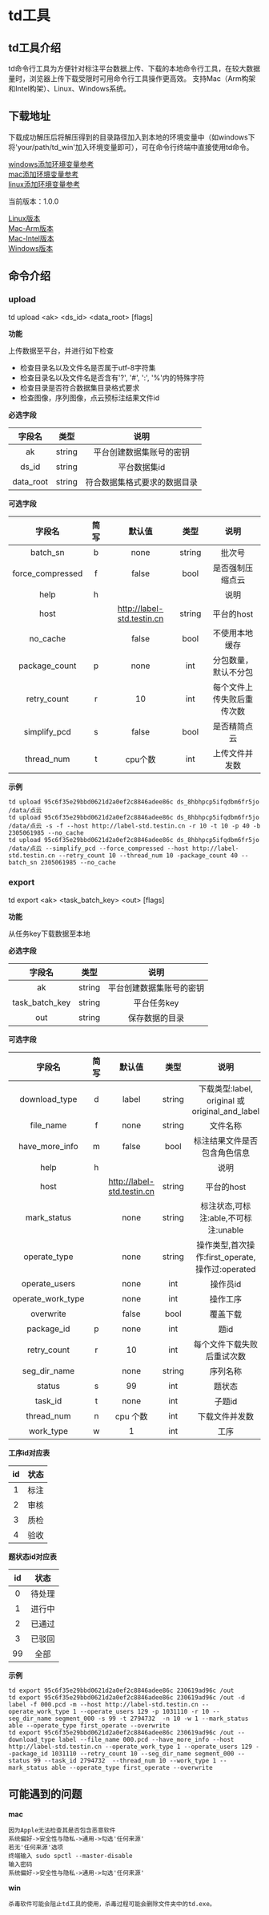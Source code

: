 # td工具

## td工具介绍
td命令行工具为方便针对标注平台数据上传、下载的本地命令行工具，在较大数据量时，浏览器上传下载受限时可用命令行工具操作更高效。
支持Mac（Arm构架和Intel构架）、Linux、Windows系统。

## 下载地址

下载成功解压后将解压得到的目录路径加入到本地的环境变量中（如windows下将'your/path/td_win'加入环境变量即可），可在命令行终端中直接使用td命令。

[windows添加环境变量参考](https://blog.csdn.net/weixin_44099083/article/details/121177094)
<br>
[mac添加环境变量参考](https://www.jianshu.com/p/8e51bc9cebfa)
<br>
[linux添加环境变量参考](https://blog.csdn.net/yi412/article/details/11523525)

当前版本：1.0.0

[Linux版本](http://src1-yscdn.testin.cn/data/td/1.0.1/td_linux.zip)  
[Mac-Arm版本](http://src1-yscdn.testin.cn/data/td/1.0.1/td_mac_arm.zip)  
[Mac-Intel版本](http://src1-yscdn.testin.cn/data/td/1.0.0/td_mac_amd.zip)  
[Windows版本](http://src1-yscdn.testin.cn/data/td/1.0.1/td_win.zip)

## 命令介绍

### upload

td upload <ak\> <ds_id\> <data_root\> [flags]

**功能**

上传数据至平台，并进行如下检查

- 检查目录名以及文件名是否属于utf-8字符集
- 检查目录名以及文件名是否含有'?', '#', ':', '%'内的特殊字符
- 检查目录是否符合数据集目录格式要求
- 检查图像，序列图像，点云预标注结果文件id

**必选字段**

|字段名|类型|说明|
|:-:|:-:|:-:|
|ak|string|平台创建数据集账号的密钥|
|ds_id|string|平台数据集id|
|data_root|string|符合数据集格式要求的数据目录|

**可选字段**

|字段名|简写|默认值|类型|说明|
|:-:|:-:|:-:|:-:|:-:|
|batch_sn|b|none|string|批次号|
|force_compressed|f|false|bool|是否强制压缩点云|
|help|h|||说明|
|host||http://label-std.testin.cn|string|平台的host|
|no_cache||false|bool|不使用本地缓存|
|package_count|p|none|int|分包数量，默认不分包|
|retry_count|r|10|int|每个文件上传失败后重传次数|
|simplify_pcd|s|false|bool|是否精简点云|
|thread_num|t|cpu个数|int|上传文件并发数|

**示例**
```
td upload 95c6f35e29bbd0621d2a0ef2c8846adee86c ds_8hbhpcp5ifqdbm6fr5jo /data/点云
td upload 95c6f35e29bbd0621d2a0ef2c8846adee86c ds_8hbhpcp5ifqdbm6fr5jo /data/点云 -s -f --host http://label-std.testin.cn -r 10 -t 10 -p 40 -b 2305061985 --no_cache
td upload 95c6f35e29bbd0621d2a0ef2c8846adee86c ds_8hbhpcp5ifqdbm6fr5jo /data/点云 --simplify_pcd --force_compressed --host http://label-std.testin.cn --retry_count 10 --thread_num 10 -package_count 40 --batch_sn 2305061985 --no_cache
```

### export

td export <ak\> <task_batch_key\> <out\> [flags]

**功能**

从任务key下载数据至本地

**必选字段**

|字段名|类型|说明|
|:-:|:-:|:-:|
|ak|string|平台创建数据集账号的密钥|
|task_batch_key|string|平台任务key|
|out|string|保存数据的目录|

**可选字段**

|字段名|简写|默认值|类型|说明|
|:-:|:-:|:-:|:-:|:-:|
|download_type|d|label|string|下载类型:label, original 或 original_and_label|
|file_name|f|none|string|文件名称|
|have_more_info|m|false|bool|标注结果文件是否包含角色信息|
|help|h|||说明|
|host||http://label-std.testin.cn|string|平台的host|
|mark_status||none|string|标注状态,可标注:able,不可标注:unable|
|operate_type||none|string|操作类型,首次操作:first_operate,操作过:operated|
|operate_users||none|int|操作员id|
|operate_work_type||none|int|操作工序|
|overwrite||false|bool|覆盖下载|
|package_id|p|none|int|题id|
|retry_count|r|10|int|每个文件下载失败后重试次数|
|seg_dir_name||none|string|序列名称|
|status|s|99|int|题状态|
|task_id|t|none|int|子题id|
|thread_num|n|cpu 个数|int|下载文件并发数|
|work_type|w|1|int|工序|

**工序id对应表**

|id|状态|
|:-:|:-:|
|1|标注|
|2|审核|
|3|质检|
|4|验收|

**题状态id对应表**

|id|状态|
|:-:|:-:|
|0|待处理|
|1|进行中|
|2|已通过|
|3|已驳回|
|99|全部|

**示例**
```
td export 95c6f35e29bbd0621d2a0ef2c8846adee86c 230619ad96c /out
td export 95c6f35e29bbd0621d2a0ef2c8846adee86c 230619ad96c /out -d label -f 000.pcd -m --host http://label-std.testin.cn --operate_work_type 1 --operate_users 129 -p 1031110 -r 10 --seg_dir_name segment_000 -s 99 -t 2794732  -n 10 -w 1 --mark_status able --operate_type first_operate --overwrite
td export 95c6f35e29bbd0621d2a0ef2c8846adee86c 230619ad96c /out --download_type label --file_name 000.pcd --have_more_info --host http://label-std.testin.cn --operate_work_type 1 --operate_users 129 --package_id 1031110 --retry_count 10 --seg_dir_name segment_000 --status 99 --task_id 2794732  --thread_num 10 --work_type 1 --mark_status able --operate_type first_operate --overwrite
```

## 可能遇到的问题

**mac**
```
因为Apple无法检查其是否包含恶意软件
系统偏好->安全性与隐私->通用->勾选'任何来源'
若无'任何来源'选项
终端输入 sudo spctl --master-disable
输入密码
系统偏好->安全性与隐私->通用->勾选'任何来源'
```

**win**
```
杀毒软件可能会阻止td工具的使用，杀毒过程可能会删除文件夹中的td.exe。
```